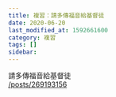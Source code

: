 ```yaml
---
title: 複習：請多傳福音給基督徒
date: 2020-06-20
last_modified_at: 1592661600
category: 複習
tags: []
sidebar: 
---
```


<p>請多傳福音給基督徒<br/>
<a href="/posts/269193156" target="_blank">/posts/269193156</a></p>
<p> </p>
